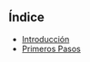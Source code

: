 ## Índice ##

- [Introducción](https://github.com/juancruzromero/apunte_python/blob/main/01-introduccion.md)
- [Primeros Pasos](https://github.com/juancruzromero/apunte_python/blob/main/02-primeros-pasos.md)